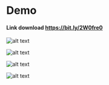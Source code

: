# Demo

#### Link download https://bit.ly/2W0fre0

![alt text](https://i.imgur.com/5gE2Fd7.gif)


![alt text](https://imgur.com/pIJ6YYe.gif)


![alt text](https://i.imgur.com/oKK78wu.gif)

![alt text](https://imgur.com/gTUVy6j.gif)

